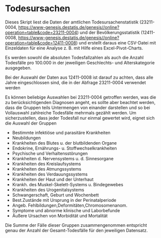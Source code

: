 # Todesursachen
Dieses Skript liest die Daten der amtlichen Todesursachenstatistik (23211-0004, https://www-genesis.destatis.de/genesis//online?operation=table&code=23211-0004) und der Bevölkerungsstatistik (12411-0008, https://www-genesis.destatis.de/genesis//online?operation=table&code=12411-0008) und erstellt daraus eine CSV-Datei mit Einzeldaten für eine Analyse z. B. mit Hilfe eines Excel-Pivot-Charts.

Es werden sowohl die absoluten Todesfallzahlen als auch die Anzahl Todesfälle pro 100.000 in der jeweiligen Geschlechts- und Alterskategorie ausgegeben.

Bei der Auswahl der Daten aus 12411-0008 ist darauf zu achten, dass alle Jahre eingeschlossen sind, die in der Abfrage 23211-0004 verwendet werden

Es können beliebige Auswahlen bei 23211-0004 getroffen werden, was die zu berücksichtigenden Diagnosen angeht, es sollte aber beachtet werden, dass die Gruppen teils Untermengen von einander darstellen und so bei Vollauswahl zahlreiche Todesfälle mehrmals gezählt werden. Um sicherzustellen, dass jeder Todesfall nur einmal gewertet wird, eignet sich die Auswahl der Gruppen

- Bestimmte infektiöse und parasitäre Krankheiten
- Neubildungen
- Krankheiten des Blutes u. der blutbildenden Organe
- Endokrine, Ernährungs- u. Stoffwechselkrankheiten
- Psychische und Verhaltensstörungen
- Krankheiten d. Nervensystems u. d. Sinnesorgane
- Krankheiten des Kreislaufsystems
- Krankheiten des Atmungssystems
- Krankheiten des Verdauungssystems
- Krankheiten der Haut und der Unterhaut
- Krankh. des Muskel-Skelett-Systems u. Bindegewebes
- Krankheiten des Urogenitalsystems
- Schwangerschaft, Geburt und Wochenbett
- Best.Zustände mit Ursprung in der Perinatalperiode
- Angeb. Fehlbildungen,Deformitäten,Chromosomenanom.
- Symptome und abnorme klinische und Laborbefunde
- Äußere Ursachen von Morbidität und Mortalität

Die Summe der Fälle dieser Gruppen zusammengenommen entspricht genau der Anzahl der Gesamt-Todesfälle für den jeweiligen Datensatz.
